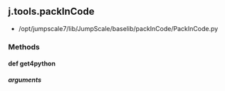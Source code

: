 ## j.tools.packInCode

- /opt/jumpscale7/lib/JumpScale/baselib/packInCode/PackInCode.py

### Methods

#### def get4python 
##### arguments

